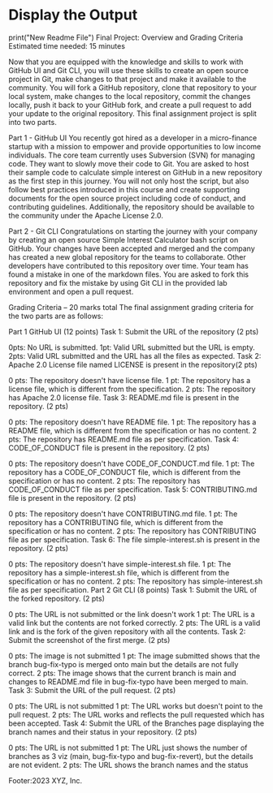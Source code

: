 # Display the Output 
print("New Readme File") 
Final Project: Overview and Grading Criteria
Estimated time needed: 15 minutes

Now that you are equipped with the knowledge and skills to work with GitHub UI and Git CLI, you will use these skills to create an open source project in Git, make changes to that project and make it available to the community. You will fork a GitHub repository, clone that repository to your local system, make changes to the local repository, commit the changes locally, push it back to your GitHub fork, and create a pull request to add your update to the original repository. This final assignment project is split into two parts.

Part 1 - GitHub UI
You recently got hired as a developer in a micro-finance startup with a mission to empower and provide opportunities to low income individuals. The core team currently uses Subversion (SVN) for managing code. They want to slowly move their code to Git. You are asked to host their sample code to calculate simple interest on GitHub in a new repository as the first step in this journey. You will not only host the script, but also follow best practices introduced in this course and create supporting documents for the open source project including code of conduct, and contributing guidelines. Additionally, the repository should be available to the community under the Apache License 2.0.

Part 2 - Git CLI
Congratulations on starting the journey with your company by creating an open source Simple Interest Calculator bash script on GitHub. Your changes have been accepted and merged and the company has created a new global repository for the teams to collaborate. Other developers have contributed to this repository over time. Your team has found a mistake in one of the markdown files. You are asked to fork this repository and fix the mistake by using Git CLI in the provided lab environment and open a pull request.

Grading Criteria – 20 marks total
The final assignment grading criteria for the two parts are as follows:

Part 1 GitHub UI (12 points)
Task 1: Submit the URL of the repository (2 pts)

0pts: No URL is submitted.
1pt: Valid URL submitted but the URL is empty.
2pts: Valid URL submitted and the URL has all the files as expected.
Task 2: Apache 2.0 License file named LICENSE is present in the repository(2 pts)

0 pts: The repository doesn't have license file.
1 pt: The repository has a license file, which is different from the specification.
2 pts: The repository has Apache 2.0 license file.
Task 3: README.md file is present in the repository. (2 pts)

0 pts: The repository doesn't have README file.
1 pt: The repository has a README file, which is different from the specification or has no content.
2 pts: The repository has README.md file as per specification.
Task 4: CODE_OF_CONDUCT file is present in the repository. (2 pts)

0 pts: The repository doesn't have CODE_OF_CONDUCT.md file.
1 pt: The repository has a CODE_OF_CONDUCT file, which is different from the specification or has no content.
2 pts: The repository has CODE_OF_CONDUCT file as per specification.
Task 5: CONTRIBUTING.md file is present in the repository. (2 pts)

0 pts: The repository doesn't have CONTRIBUTING.md file.
1 pt: The repository has a CONTRIBUTING file, which is different from the specification or has no content.
2 pts: The repository has CONTRIBUTING file as per specification.
Task 6: The file simple-interest.sh is present in the repository. (2 pts)

0 pts: The repository doesn't have simple-interest.sh file.
1 pt: The repository has a simple-interest.sh file, which is different from the specification or has no content.
2 pts: The repository has simple-interest.sh file as per specification.
Part 2 Git CLI (8 points)
Task 1: Submit the URL of the forked repository. (2 pts)

0 pts: The URL is not submitted or the link doesn't work
1 pt: The URL is a valid link but the contents are not forked correctly.
2 pts: The URL is a valid link and is the fork of the given repository with all the contents.
Task 2: Submit the screenshot of the first merge. (2 pts)

0 pts: The image is not submitted
1 pt: The image submitted shows that the branch bug-fix-typo is merged onto main but the details are not fully correct.
2 pts: The image shows that the current branch is main and changes to README.md file in bug-fix-typo have been merged to main.
Task 3: Submit the URL of the pull request. (2 pts)

0 pts: The URL is not submitted
1 pt: The URL works but doesn't point to the pull request.
2 pts: The URL works and reflects the pull requested which has been accepted.
Task 4: Submit the URL of the Branches page displaying the branch names and their status in your repository. (2 pts)

0 pts: The URL is not submitted
1 pt: The URL just shows the number of branches as 3 viz (main, bug-fix-typo and bug-fix-revert), but the details are not evident.
2 pts: The URL shows the branch names and the status


















Footer:2023 XYZ, Inc.
